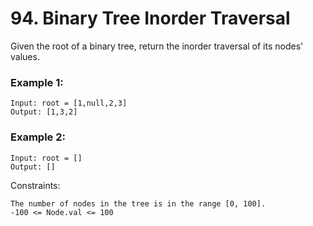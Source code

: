 # 94. Binary Tree Inorder Traversal


Given the root of a binary tree, return the inorder traversal of its nodes' values.
 

### Example 1:
```
Input: root = [1,null,2,3]
Output: [1,3,2]
```

### Example 2:
```
Input: root = []
Output: []
 ```

Constraints:
```
The number of nodes in the tree is in the range [0, 100].
-100 <= Node.val <= 100
```